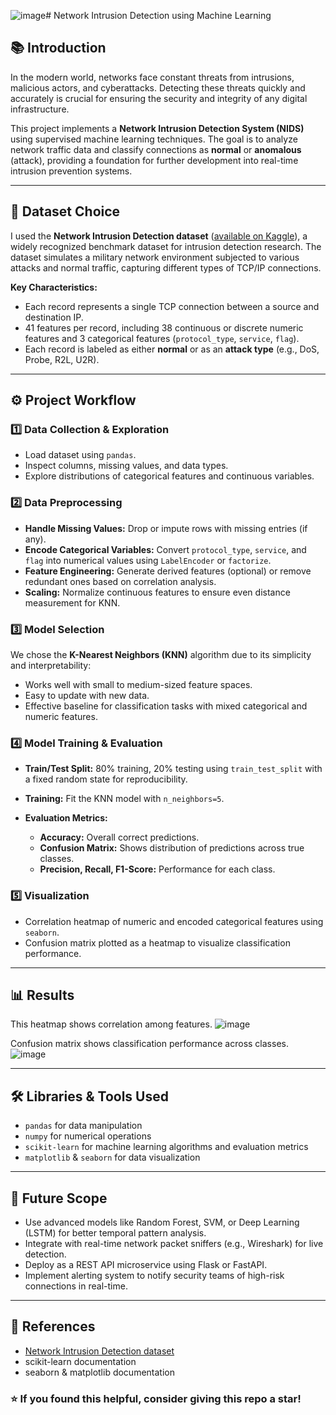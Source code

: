 ![image](https://github.com/user-attachments/assets/f8833c8b-8256-4cd1-8ec4-3c8bcf9955ba)# Network Intrusion Detection using Machine Learning

## 📚 Introduction

In the modern world, networks face constant threats from intrusions, malicious actors, and cyberattacks. Detecting these threats quickly and accurately is crucial for ensuring the security and integrity of any digital infrastructure.

This project implements a **Network Intrusion Detection System (NIDS)** using supervised machine learning techniques. The goal is to analyze network traffic data and classify connections as **normal** or **anomalous** (attack), providing a foundation for further development into real-time intrusion prevention systems.

---

## 📂 Dataset Choice

I used the **Network Intrusion Detection dataset** ([available on Kaggle](https://www.kaggle.com/datasets/sampadab17/network-intrusion-detection)), a widely recognized benchmark dataset for intrusion detection research. The dataset simulates a military network environment subjected to various attacks and normal traffic, capturing different types of TCP/IP connections.

**Key Characteristics:**

* Each record represents a single TCP connection between a source and destination IP.
* 41 features per record, including 38 continuous or discrete numeric features and 3 categorical features (`protocol_type`, `service`, `flag`).
* Each record is labeled as either **normal** or as an **attack type** (e.g., DoS, Probe, R2L, U2R).

---

## ⚙️ Project Workflow

### 1️⃣ Data Collection & Exploration

* Load dataset using `pandas`.
* Inspect columns, missing values, and data types.
* Explore distributions of categorical features and continuous variables.

### 2️⃣ Data Preprocessing

* **Handle Missing Values:** Drop or impute rows with missing entries (if any).
* **Encode Categorical Variables:** Convert `protocol_type`, `service`, and `flag` into numerical values using `LabelEncoder` or `factorize`.
* **Feature Engineering:** Generate derived features (optional) or remove redundant ones based on correlation analysis.
* **Scaling:** Normalize continuous features to ensure even distance measurement for KNN.

### 3️⃣ Model Selection

We chose the **K-Nearest Neighbors (KNN)** algorithm due to its simplicity and interpretability:

* Works well with small to medium-sized feature spaces.
* Easy to update with new data.
* Effective baseline for classification tasks with mixed categorical and numeric features.

### 4️⃣ Model Training & Evaluation

* **Train/Test Split:** 80% training, 20% testing using `train_test_split` with a fixed random state for reproducibility.
* **Training:** Fit the KNN model with `n_neighbors=5`.
* **Evaluation Metrics:**

  * **Accuracy:** Overall correct predictions.
  * **Confusion Matrix:** Shows distribution of predictions across true classes.
  * **Precision, Recall, F1-Score:** Performance for each class.

### 5️⃣ Visualization

* Correlation heatmap of numeric and encoded categorical features using `seaborn`.
* Confusion matrix plotted as a heatmap to visualize classification performance.

---

## 📊 Results

This heatmap shows correlation among features.
![image](https://github.com/user-attachments/assets/50e216bc-fb07-469b-86ad-2c0d7cc03ee2)

Confusion matrix shows classification performance across classes.
![image](https://github.com/user-attachments/assets/ae64e1e9-4479-40aa-93e2-704aa8e26d43)

---

## 🛠️ Libraries & Tools Used

* `pandas` for data manipulation
* `numpy` for numerical operations
* `scikit-learn` for machine learning algorithms and evaluation metrics
* `matplotlib` & `seaborn` for data visualization

---

## 🚀 Future Scope

* Use advanced models like Random Forest, SVM, or Deep Learning (LSTM) for better temporal pattern analysis.
* Integrate with real-time network packet sniffers (e.g., Wireshark) for live detection.
* Deploy as a REST API microservice using Flask or FastAPI.
* Implement alerting system to notify security teams of high-risk connections in real-time.

---

## 📜 References

* [Network Intrusion Detection dataset](https://www.kaggle.com/datasets/benjaminvalentine/kddcup99)
* scikit-learn documentation
* seaborn & matplotlib documentation

### ⭐ **If you found this helpful, consider giving this repo a star!**
